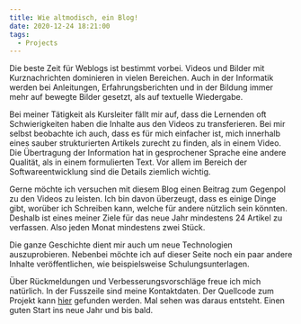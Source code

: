 ```yaml
---
title: Wie altmodisch, ein Blog!
date: 2020-12-24 18:21:00
tags:
  - Projects
---
```


Die beste Zeit für Weblogs ist bestimmt vorbei. Videos und Bilder mit Kurznachrichten dominieren in vielen Bereichen. Auch in der Informatik werden bei Anleitungen, Erfahrungsberichten und in der Bildung immer mehr auf bewegte Bilder gesetzt, als auf textuelle Wiedergabe.

Bei meiner Tätigkeit als Kursleiter fällt mir auf, dass die Lernenden oft Schwierigkeiten haben die Inhalte aus den Videos zu transferieren. Bei mir selbst beobachte ich auch, dass es für mich einfacher ist, mich innerhalb eines sauber strukturierten Artikels zurecht zu finden, als in einem Video. Die Übertragung der Information hat in gesprochener Sprache eine andere Qualität, als in einem formulierten Text. Vor allem im Bereich der Softwareentwicklung sind die Details ziemlich wichtig.

Gerne möchte ich versuchen mit diesem Blog einen Beitrag zum Gegenpol zu den Videos zu leisten. Ich bin davon überzeugt, dass es einige Dinge gibt, worüber ich Schreiben kann, welche für andere nützlich sein könnten. Deshalb ist eines meiner Ziele für das neue Jahr mindestens 24 Artikel zu verfassen. Also jeden Monat mindestens zwei Stück.

Die ganze Geschichte dient mir auch um neue Technologien auszuprobieren. Nebenbei möchte ich auf dieser Seite noch ein paar andere Inhalte veröffentlichen, wie beispielsweise Schulungsunterlagen.

Über Rückmeldungen und Verbesserungsvorschläge freue ich mich natürlich. In der Fusszeile sind meine Kontaktdaten. Der Quellcode zum Projekt kann [hier](https://github.com/openscript/obin.ch) gefunden werden. Mal sehen was daraus entsteht. Einen guten Start ins neue Jahr und bis bald.
